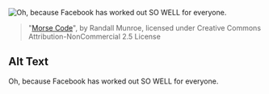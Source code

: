 ![Oh, because Facebook has worked out SO WELL for everyone.](https://imgs.xkcd.com/comics/morse_code.png)
> "[Morse Code](https://xkcd.com/1362/)", by Randall Munroe, licensed under Creative Commons Attribution-NonCommercial 2.5 License

## Alt Text
Oh, because Facebook has worked out SO WELL for everyone.
